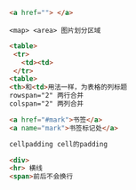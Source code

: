 ```markdown
<a href=""> </a>
```

```
<map> <area> 图片划分区域
```

```markdown
<table>
 <tr>
   <td><td>
 </tr>
<table>
<th>和<td>用法一样，为表格的列标题
rowspan="2" 两行合并
colspan="2" 两列合并
```

```markdown
<a href="#mark">书签</a>
<a name="mark">书签标记处</a>
```

```markdown
cellpadding cell的padding
```

```markdown
<div>
<hr> 横线
<span>前后不会换行
```

